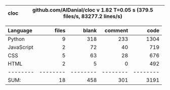 cloc|github.com/AlDanial/cloc v 1.82  T=0.05 s (379.5 files/s, 83277.2 lines/s)
--- | ---

Language|files|blank|comment|code
:-------|-------:|-------:|-------:|-------:
Python|9|318|233|1304
JavaScript|2|72|40|719
CSS|5|63|28|676
HTML|2|5|0|492
--------|--------|--------|--------|--------
SUM:|18|458|301|3191
